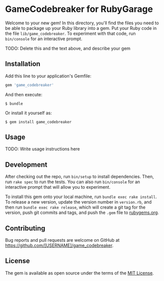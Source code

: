 # GameCodebreaker for RubyGarage

Welcome to your new gem! In this directory, you'll find the files you need to be able to package up your Ruby library into a gem. Put your Ruby code in the file `lib/game_codebreaker`. To experiment with that code, run `bin/console` for an interactive prompt.

TODO: Delete this and the text above, and describe your gem

## Installation

Add this line to your application's Gemfile:

```ruby
gem 'game_codebreaker'
```

And then execute:

    $ bundle

Or install it yourself as:

    $ gem install game_codebreaker

## Usage

TODO: Write usage instructions here

## Development

After checking out the repo, run `bin/setup` to install dependencies. Then, run `rake spec` to run the tests. You can also run `bin/console` for an interactive prompt that will allow you to experiment.

To install this gem onto your local machine, run `bundle exec rake install`. To release a new version, update the version number in `version.rb`, and then run `bundle exec rake release`, which will create a git tag for the version, push git commits and tags, and push the `.gem` file to [rubygems.org](https://rubygems.org).

## Contributing

Bug reports and pull requests are welcome on GitHub at https://github.com/[USERNAME]/game_codebreaker.


## License

The gem is available as open source under the terms of the [MIT License](http://opensource.org/licenses/MIT).


